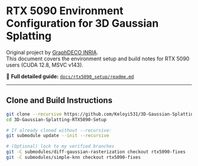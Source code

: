 # RTX 5090 Environment Configuration for 3D Gaussian Splatting

Original project by [GraphDECO INRIA](https://github.com/graphdeco-inria/gaussian-splatting).  
This document covers the environment setup and build notes for RTX 5090 users (CUDA 12.8, MSVC v143).

📄 **Full detailed guide:** [`docs/rtx5090_setup/readme.md`](docs/rtx5090_setup/README.md)

---

## Clone and Build Instructions

```bash
git clone --recursive https://github.com/Keloyi531/3D-Gaussian-Splatting-RTX5090-Setup.git
cd 3D-Gaussian-Splatting-RTX5090-Setup

# If already cloned without --recursive:
git submodule update --init --recursive

# (Optional) lock to my verified branches
git -C submodules/diff-gaussian-rasterization checkout rtx5090-fixes
git -C submodules/simple-knn checkout rtx5090-fixes
